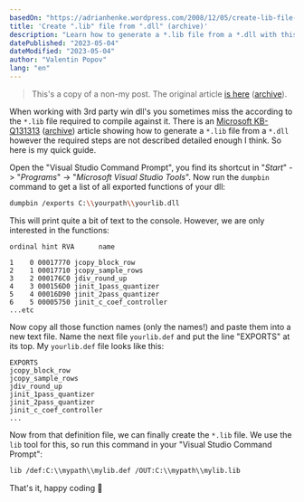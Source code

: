 ```yaml
---
basedOn: "https://adrianhenke.wordpress.com/2008/12/05/create-lib-file-from-dll/"
title: 'Create ".lib" file from ".dll" (archive)'
description: "Learn how to generate a *.lib file from a *.dll with this comprehensive guide. Using the Visual Studio Command Prompt and Microsoft's recommended tools, this article walks you through the steps for a seamless process. Perfect for developers working with 3rd party win dll's."
datePublished: "2023-05-04"
dateModified: "2023-05-04"
author: "Valentin Popov"
lang: "en"
---
```


> This's a copy of a non-my post. The original article [is here](https://adrianhenke.wordpress.com/2008/12/05/create-lib-file-from-dll/) ([archive](https://web.archive.org/web/20161118122539/https://adrianhenke.wordpress.com/2008/12/05/create-lib-file-from-dll/)).

When working with 3rd party win dll's you sometimes miss the according to the `*.lib` file required to compile against it. There is an [Microsoft KB-Q131313](http://support.microsoft.com/?scid=kb%3Ben-us%3B131313&x=1&y=15) ([archive](https://jeffpar.github.io/kbarchive/kb/131/Q131313/)) article showing how to generate a `*.lib` file from a `*.dll` however the required steps are not described detailed enough I think. So here is my quick guide.

Open the "Visual Studio Command Prompt", you find its shortcut in "_Start_" -> "_Programs_" -> "_Microsoft Visual Studio Tools_". Now run the `dumpbin` command to get a list of all exported functions of your dll:

```bash
dumpbin /exports C:\\yourpath\\yourlib.dll
```

This will print quite a bit of text to the console. However, we are only interested in the functions:

```
ordinal hint RVA      name

1    0 00017770 jcopy_block_row
2    1 00017710 jcopy_sample_rows
3    2 000176C0 jdiv_round_up
4    3 000156D0 jinit_1pass_quantizer
5    4 00016D90 jinit_2pass_quantizer
6    5 00005750 jinit_c_coef_controller
...etc
```

Now copy all those function names (only the names!) and paste them into a new text file. Name the next file `yourlib.def` and put the line "EXPORTS" at its top. My `yourlib.def` file looks like this:

```
EXPORTS
jcopy_block_row
jcopy_sample_rows
jdiv_round_up
jinit_1pass_quantizer
jinit_2pass_quantizer
jinit_c_coef_controller
...
```

Now from that definition file, we can finally create the `*.lib` file. We use the `lib` tool for this, so run this command in your "Visual Studio Command Prompt":

```bash
lib /def:C:\\mypath\\mylib.def /OUT:C:\\mypath\\mylib.lib
```

That's it, happy coding 🙂
